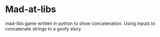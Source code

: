 # Mad-at-libs
mad-libs game written in python to show concatenation.
Using inputs to concatenate strings to a goofy story.

